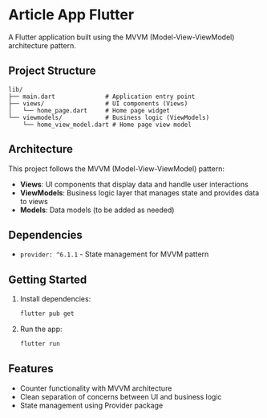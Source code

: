 # Article App Flutter

A Flutter application built using the MVVM (Model-View-ViewModel) architecture pattern.

## Project Structure

```
lib/
├── main.dart              # Application entry point
├── views/                 # UI components (Views)
│   └── home_page.dart     # Home page widget
└── viewmodels/            # Business logic (ViewModels)
    └── home_view_model.dart # Home page view model
```

## Architecture

This project follows the MVVM (Model-View-ViewModel) pattern:

- **Views**: UI components that display data and handle user interactions
- **ViewModels**: Business logic layer that manages state and provides data to views
- **Models**: Data models (to be added as needed)

## Dependencies

- `provider: ^6.1.1` - State management for MVVM pattern

## Getting Started

1. Install dependencies:
   ```bash
   flutter pub get
   ```

2. Run the app:
   ```bash
   flutter run
   ```

## Features

- Counter functionality with MVVM architecture
- Clean separation of concerns between UI and business logic
- State management using Provider package
